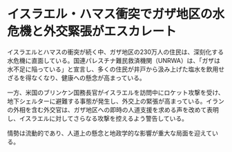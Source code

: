 # イスラエル・ハマス衝突でガザ地区の水危機と外交緊張がエスカレート

イスラエルとハマスの衝突が続く中、ガザ地区の230万人の住民は、深刻化する水危機に直面している。国連パレスチナ難民救済機関（UNRWA）は、「ガザは水不足に陥っている」と宣言し、多くの住民が井戸から汲み上げた塩水を飲用せざるを得なくなり、健康への懸念が高まっている。

一方、米国のブリンケン国務長官がイスラエルを訪問中にロケット攻撃を受け、地下シェルターに避難する事態が発生し、外交上の緊張が高まっている。イランの外相を含む外交官は、ガザ地区への即時の人道支援を求める声を改めて表明し、イスラエルに対してさらなる攻撃を控えるよう警告している。

情勢は流動的であり、人道上の懸念と地政学的な影響が重大な局面を迎えている。
